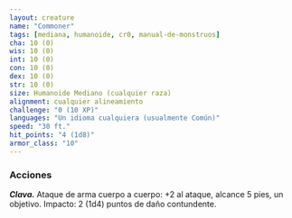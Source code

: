 ```yaml
---
layout: creature
name: "Commoner"
tags: [mediana, humanoide, cr0, manual-de-monstruos]
cha: 10 (0)
wis: 10 (0)
int: 10 (0)
con: 10 (0)
dex: 10 (0)
str: 10 (0)
size: Humanoide Mediano (cualquier raza)
alignment: cualquier alineamiento
challenge: "0 (10 XP)"
languages: "Un idioma cualquiera (usualmente Común)"
speed: "30 ft."
hit_points: "4 (1d8)"
armor_class: "10"
---
```


### Acciones

***Clava.*** Ataque de arma cuerpo a cuerpo: +2 al ataque, alcance 5 pies, un objetivo. Impacto: 2 (1d4) puntos de daño contundente.